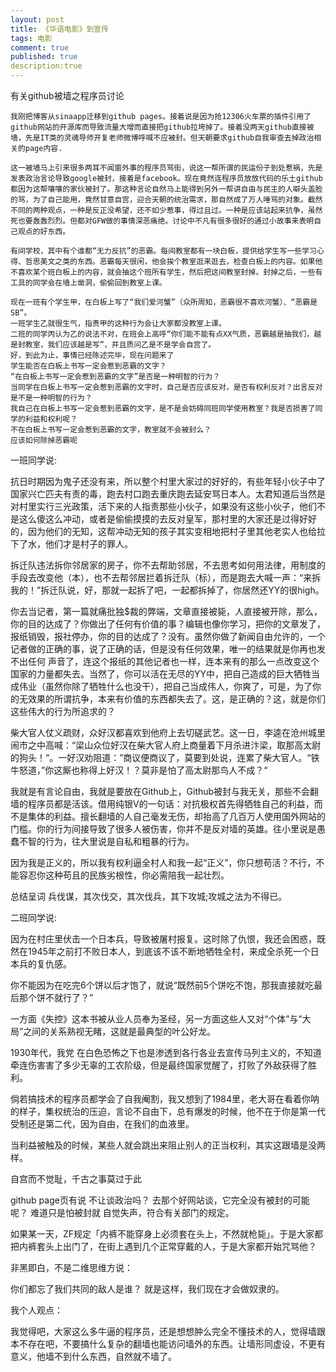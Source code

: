 ```yaml
---
layout: post
title: 《华语电影》到宣传
tags: 电影
comment: true
published: true
description:true
---
```

有关github被墙之程序员讨论

	我刚把博客从sinaapp迁移到github pages。接着说是因为抢12306火车票的插件引用了github网站的开源库而导致流量大增而直接把github拉垮掉了。接着没两天github直接被墙，先是IT类的灵魂导师开复老师微博呼喊不应被封。但天朝要求github自我审查去掉政治相关的page内容.

	这一被墙马上引来很多两耳不闻窗外事的程序员骂街，说这一帮所谓的民运份子到处惹祸，先是发表政治言论导致google被封，接着是facebook。现在竟然连程序员放放代码的乐土github都因为这帮嚷嚷的家伙被封了。那这种言论自然马上能得到另外一帮讲自由与民主的人噼头盖脸的骂，为了自己能用，竟然甘意自宫，迎合天朝的统治需求，那自然成了万人唾骂的对象。截然不同的两种观点，一种是反正没希望，还不如少惹事，得过且过。一种是应该站起来抗争，虽然死也要轰轰烈烈。但都对GFW做的事情深恶痛绝。讨论中不凡有很多很好的通过小故事来表明自己观点的好东西。

	有间学校，其中有个谁都“无力反抗”的恶霸。每间教室都有一块白板，提供给学生写一些学习心得、哲思美文之类的东西。恶霸每天很闲，他会挨个教室逛来逛去，检查白板上的内容。如果他不喜欢某个班白板上的内容，就会抽这个班所有学生，然后把这间教室封掉。封掉之后，一些有工具的同学会在墙上凿洞，偷偷回到教室上课。
  
	现在一班有个学生甲，在白板上写了“我们爱河蟹”（众所周知，恶霸很不喜欢河蟹）、“恶霸是SB”。
	一班学生乙就很生气，指责甲的这种行为会让大家都没教室上课。
	二班的同学丙认为乙的说法不对，在班会上高呼“你们能不能有点XX气质，恶霸越是抽我们，越是封教室，我们应该越是写”，并且质问乙是不是学会自宫了。
	好，到此为止，事情已经陈述完毕，现在问题来了
	学生能否在白板上书写一定会惹到恶霸的文字？
	“在白板上书写一定会惹到恶霸的文字”是否是一种明智的行为？
	当同学在白板上书写一定会惹到恶霸的文字时，自己是否应该反对，是否有权利反对？出言反对是不是一种明智的行为？
	我自己在白板上书写一定会惹到恶霸的文字，是不是会妨碍同班同学使用教室？我是否损害了同学的利益和权利呢？
	不在白板上书写一定会惹到恶霸的文字，教室就不会被封么？
	应该如何除掉恶霸呢

一班同学说:

抗日时期因为鬼子还没有来，所以整个村里大家过的好好的，有些年轻小伙子中了国家兴亡匹夫有责的毒，跑去村口跑去重庆跑去延安骂日本人。太君知道后当然是对村里实行三光政策，活下来的人指责那些小伙子，如果没有这些小伙子，他们不是这么傻这么冲动，或者是偷偷摸摸的去反对皇军，那村里的大家还是过得好好的，因为他们的无知，这帮冲动无知的孩子其实变相地把村子里其他老实人也给拉下了水，他们才是村子的罪人。

拆迁队违法拆你邻居家的房子，你不去帮助邻居，不去思考如何用法律，用制度的手段去改变他（本），也不去帮邻居拦着拆迁队（标），而是跑去大喊一声：“来拆我的！”拆迁队说，好，那就一起拆了吧，一起都拆掉了，你居然还YY的很high。

你去当记者，第一篇就痛批独$裁的弊端，文章直接被毙，人直接被开除，那么，你的目的达成了？你做出了任何有价值的事？编辑也像你学习，把你的文章发了，报纸销毁，报社停办，你的目的达成了？没有。虽然你做了新闻自由允许的，一个记者做的正确的事，说了正确的话，但是没有任何效果，唯一的结果就是你再也发不出任何 声音了，连这个报纸的其他记者也一样，连本来有的那么一点改变这个国家的力量都失去。当然了，你可以活在无尽的YY中，把自己造成的巨大牺牲当成伟业（虽然你除了牺牲什么也没干），把自己当成伟人，你爽了，可是，为了你的无效果的所谓抗争，本来有价值的东西都失去了。这，是正确的？这，就是你们这些伟大的行为所追求的？

柴大官人仗义疏财，众好汉都喜欢到他府上去切磋武艺。这一日，李逵在沧州城里闹市之中高喊：“梁山众位好汉在柴大官人府上商量着下月杀进汴梁，取那高太尉的狗头！“。一好汉劝阻道：”商议便商议了，莫要到处说，连累了柴大官人。“铁牛怒道，”你这厮也称得上好汉！？莫非是怕了高太尉那鸟人不成？“

我就是有言论自由，我就是要放在Github上，Github被封与我无关，那些不会翻墙的程序员都是活该。借用纯银V的一句话：对抗极权首先得牺牲自己的利益，而不是集体的利益。擅长翻墙的人自己毫发无伤，却抬高了几百万人使用国外网站的门槛。你的行为间接导致了很多人被伤害，你并不是反对墙的英雄。往小里说是愚蠢不智的行为，往大里说是自私和粗暴的行为。

因为我是正义的，所以我有权利逼全村人和我一起“正义”，你只想苟活？不行，不能容忍你这种苟且的民族劣根性，你必需陪我一起壮烈。

总结呈词
兵伐谋，其次伐交，其次伐兵，其下攻城;攻城之法为不得已。

二班同学说:

因为在村庄里伏击一个日本兵，导致被屠村报复。这时除了仇恨，我还会困惑，既然在1945年之前打不败日本人，到底该不该不断地牺牲全村，来成全杀死一个日本兵的复仇感。

你不能因为在吃完6个饼以后才饱了，就说“既然前5个饼吃不饱，那我直接就吃最后那个饼不就行了？”

一方面《失控》这本书被从业人员奉为圣经，另一方面这些人又对“个体”与“大局”之间的关系熟视无睹，这就是最典型的叶公好龙。

1930年代，我党 在白色恐怖之下也是渗透到各行各业去宣传马列主义的，不知道牵连伤害害了多少无辜的工农阶级，但是最终国家觉醒了，打败了外敌获得了胜利。

倘若搞技术的程序员都学会了自我阉割，我又想到了1984里，老大哥在看着你呐的样子，集权统治的压迫，言论不自由下，总有爆发的时候，他不在于你是第一代受制还是第二代，因为自由，在我们的血液里。

当利益被触及的时候，某些人就会跳出来阻止别人的正当权利，其实这跟墙是没两样。

自宫而不觉耻，千古之事莫过于此

github page页有说 不让谈政治吗？  去那个好网站谈，它完全没有被封的可能呢？ 难道只是怕被封就 自觉失声，符合有关部门的规定。

如果某一天，ZF规定「内裤不能穿身上必须套在头上，不然就枪毙」。于是大家都把内裤套头上出门了，在街上遇到几个正常穿戴的人，于是大家都开始咒骂他？

非黑即白，不是二维思维方说：

你们都忘了我们共同的敌人是谁？ 就是这样，我们现在才会做奴隶的。

我个人观点：

我觉得吧，大家这么多牛逼的程序员，还是想想肿么完全不懂技术的人，觉得墙跟本不存在吧，不要搞什么复杂的翻墙也能访问墙外的东西。让墙形同虚设，不更有意义，他墙不到什么东西，自然就不墙了。

